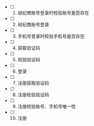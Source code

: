 - [ ] 1. 经纪商账号登录时校验账号是否存在

- [ ] 2. 经纪商账号登录

  

- [ ] 3. 手机号登录时校验手机号是否存在

- [ ] 4. 获取验证码

- [ ] 5. 校验验证码

- [ ] 6. 登录

  

- [ ] 7. 注册获取验证码

- [ ] 8. 注册校验验证码

- [ ] 9. 注册校验账号、手机号唯一性

- [ ] 10. 注册

  